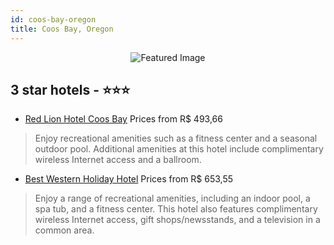```yaml
---
id: coos-bay-oregon
title: Coos Bay, Oregon
---
```


<center><img src="https://i.travelapi.com/hotels/1000000/30000/20800/20750/a1bc71be_z.jpg" alt="Featured Image" /></center>


##  3 star hotels - ⭐️⭐️⭐️

-    [Red Lion Hotel Coos Bay](https://us.hurb.com/hotels/coos-bay/red-lion-hotel-coos-bay-JNP-JP976365?cmp=18055) Prices from R$ 493,66
   > Enjoy recreational amenities such as a fitness center and a seasonal outdoor pool. Additional amenities at this hotel include complimentary wireless Internet access and a ballroom.
-    [Best Western Holiday Hotel](https://us.hurb.com/hotels/coos-bay/best-western-holiday-hotel-JNP-JP237378?cmp=18055) Prices from R$ 653,55
   > Enjoy a range of recreational amenities, including an indoor pool, a spa tub, and a fitness center. This hotel also features complimentary wireless Internet access, gift shops/newsstands, and a television in a common area.
